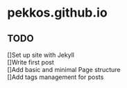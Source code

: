 # pekkos.github.io

## TODO
[]Set up site with Jekyll  
[]Write first post  
[]Add basic and minimal Page structure  
[]Add tags management for posts  
